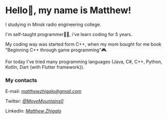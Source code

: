 # Hello🖖, my name is Matthew!

I studying in Minsk radio engineering college.</br> 

I'm self-taught programmer🧑‍💻, i've learn coding for 5 years.</br>

My coding way was started form C++, when my mom bought for me book "Beginning C++ through game programming"🎮.<br>

For today I've tried many programming languages (Java, C#, C++, Python, Kotlin, Dart {with Flutter framework}).

### My contacts

E-mail: <i>matthewzhigalo@gmail.com</i>

Twitter: <a href="https://twitter.com/MoveMountains0"><i>@MoveMountains0</i></a>

LinkedIn: <a href="https://www.linkedin.com/in/matthew-zhigalo-9589b81aa/"><i>Matthew Zhigalo</i></a>
